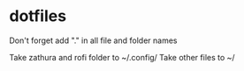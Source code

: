# dotfiles

Don't forget add "." in all file and folder names

Take zathura and rofi folder to ~/.config/
Take other files to ~/
